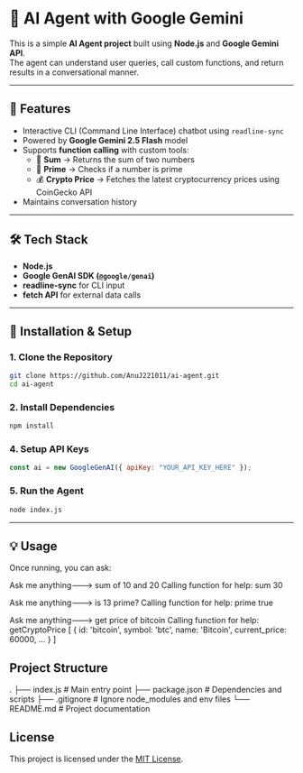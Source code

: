 # 🤖 AI Agent with Google Gemini

This is a simple **AI Agent project** built using **Node.js** and **Google Gemini API**.  
The agent can understand user queries, call custom functions, and return results in a conversational manner.  

---

## 📌 Features
- Interactive CLI (Command Line Interface) chatbot using `readline-sync`
- Powered by **Google Gemini 2.5 Flash** model
- Supports **function calling** with custom tools:
  - 🔢 **Sum** → Returns the sum of two numbers
  - 🔎 **Prime** → Checks if a number is prime
  - 💰 **Crypto Price** → Fetches the latest cryptocurrency prices using CoinGecko API
- Maintains conversation history

---

## 🛠️ Tech Stack
- **Node.js**
- **Google GenAI SDK (`@google/genai`)**
- **readline-sync** for CLI input
- **fetch API** for external data calls

---

## 🚀 Installation & Setup

### 1. Clone the Repository
```bash
git clone https://github.com/AnuJ221011/ai-agent.git
cd ai-agent
```

### 2. Install Dependencies
```bash
npm install
```

### 4. Setup API Keys
```js
const ai = new GoogleGenAI({ apiKey: "YOUR_API_KEY_HERE" });
```

### 5. Run the Agent
```bash
node index.js
```
---

## 💡 Usage
Once running, you can ask:

Ask me anything---> sum of 10 and 20
Calling function for help: sum
30

Ask me anything---> is 13 prime?
Calling function for help: prime
true


Ask me anything---> get price of bitcoin
Calling function for help: getCryptoPrice
[ { id: 'bitcoin', symbol: 'btc', name: 'Bitcoin', current_price: 60000, ... } ]


## Project Structure

.
├── index.js          # Main entry point
├── package.json      # Dependencies and scripts
├── .gitignore        # Ignore node_modules and env files
└── README.md         # Project documentation



## License

This project is licensed under the [MIT License](LICENSE).